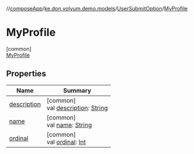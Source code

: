 //[composeApp](../../../../index.md)/[ke.don.volyum.demo.models](../../index.md)/[UserSubmitOption](../index.md)/[MyProfile](index.md)

# MyProfile

[common]\
[MyProfile](index.md)

## Properties

| Name | Summary |
|---|---|
| [description](../description.md) | [common]<br>val [description](../description.md): [String](https://kotlinlang.org/api/core/kotlin-stdlib/kotlin/-string/index.html) |
| [name](../../-window-size-class/-expanded/index.md#-372974862%2FProperties%2F-1518758877) | [common]<br>val [name](../../-window-size-class/-expanded/index.md#-372974862%2FProperties%2F-1518758877): [String](https://kotlinlang.org/api/core/kotlin-stdlib/kotlin/-string/index.html) |
| [ordinal](../../-window-size-class/-expanded/index.md#-739389684%2FProperties%2F-1518758877) | [common]<br>val [ordinal](../../-window-size-class/-expanded/index.md#-739389684%2FProperties%2F-1518758877): [Int](https://kotlinlang.org/api/core/kotlin-stdlib/kotlin/-int/index.html) |